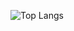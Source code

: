 ![Top Langs](https://github-readme-stats.vercel.app/api/top-langs/?username=goujonmael&layout=compact&hide=Ada)

